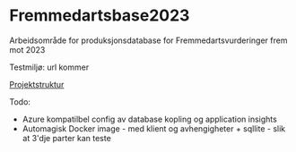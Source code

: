 # Fremmedartsbase2023
Arbeidsområde for produksjonsdatabase for Fremmedartsvurderinger frem mot 2023

Testmiljø: url kommer

[Projektstruktur](ProjectStructure.md)

Todo: 

* Azure kompatilbel config av database kopling og application insights
* Automagisk Docker image - med klient og avhengigheter + sqllite - slik at 3'dje parter kan teste
